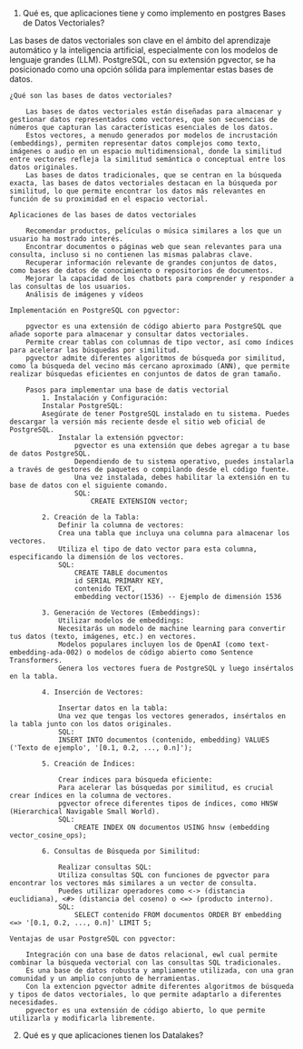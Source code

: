 

1)	Qué es, que aplicaciones tiene y como implemento en postgres Bases de Datos Vectoriales?

Las bases de datos vectoriales son clave en el ámbito del aprendizaje automático y la inteligencia artificial, especialmente con los modelos de lenguaje grandes (LLM).
PostgreSQL, con su extensión pgvector, se ha posicionado como una opción sólida para implementar estas bases de datos.

    ¿Qué son las bases de datos vectoriales?

        Las bases de datos vectoriales están diseñadas para almacenar y gestionar datos representados como vectores, que son secuencias de números que capturan las características esenciales de los datos.
        Estos vectores, a menudo generados por modelos de incrustación (embeddings), permiten representar datos complejos como texto, imágenes o audio en un espacio multidimensional, donde la similitud entre vectores refleja la similitud semántica o conceptual entre los datos originales.
        Las bases de datos tradicionales, que se centran en la búsqueda exacta, las bases de datos vectoriales destacan en la búsqueda por similitud, lo que permite encontrar los datos más relevantes en función de su proximidad en el espacio vectorial.
    
    Aplicaciones de las bases de datos vectoriales

        Recomendar productos, películas o música similares a los que un usuario ha mostrado interés.
        Encontrar documentos o páginas web que sean relevantes para una consulta, incluso si no contienen las mismas palabras clave.
        Recuperar información relevante de grandes conjuntos de datos, como bases de datos de conocimiento o repositorios de documentos.
        Mejorar la capacidad de los chatbots para comprender y responder a las consultas de los usuarios.
        Análisis de imágenes y vídeos

    Implementación en PostgreSQL con pgvector:

        pgvector es una extensión de código abierto para PostgreSQL que añade soporte para almacenar y consultar datos vectoriales.
        Permite crear tablas con columnas de tipo vector, así como índices para acelerar las búsquedas por similitud.
        pgvector admite diferentes algoritmos de búsqueda por similitud, como la búsqueda del vecino más cercano aproximado (ANN), que permite realizar búsquedas eficientes en conjuntos de datos de gran tamaño.
        
        Pasos para implementar una base de datis vectorial
            1. Instalación y Configuración:
            Instalar PostgreSQL:
            Asegúrate de tener PostgreSQL instalado en tu sistema. Puedes descargar la versión más reciente desde el sitio web oficial de PostgreSQL.
                Instalar la extensión pgvector:
                    pgvector es una extensión que debes agregar a tu base de datos PostgreSQL.
                    Dependiendo de tu sistema operativo, puedes instalarla a través de gestores de paquetes o compilando desde el código fuente.
                    Una vez instalada, debes habilitar la extensión en tu base de datos con el siguiente comando.
                    SQL:
                        CREATE EXTENSION vector;

            2. Creación de la Tabla:
                Definir la columna de vectores:
                Crea una tabla que incluya una columna para almacenar los vectores.
                Utiliza el tipo de dato vector para esta columna, especificando la dimensión de los vectores.
                SQL:
                    CREATE TABLE documentos 
                    id SERIAL PRIMARY KEY,
                    contenido TEXT,
                    embedding vector(1536) -- Ejemplo de dimensión 1536

            3. Generación de Vectores (Embeddings):
                Utilizar modelos de embeddings:
                Necesitarás un modelo de machine learning para convertir tus datos (texto, imágenes, etc.) en vectores.
                Modelos populares incluyen los de OpenAI (como text-embedding-ada-002) o modelos de código abierto como Sentence Transformers.
                Genera los vectores fuera de PostgreSQL y luego insértalos en la tabla.
            
            4. Inserción de Vectores:

                Insertar datos en la tabla:
                Una vez que tengas los vectores generados, insértalos en la tabla junto con los datos originales.
                SQL:
                INSERT INTO documentos (contenido, embedding) VALUES ('Texto de ejemplo', '[0.1, 0.2, ..., 0.n]');
             
            5. Creación de Índices:

                Crear índices para búsqueda eficiente:
                Para acelerar las búsquedas por similitud, es crucial crear índices en la columna de vectores.
                pgvector ofrece diferentes tipos de índices, como HNSW (Hierarchical Navigable Small World).
                SQL:
                    CREATE INDEX ON documentos USING hnsw (embedding vector_cosine_ops);
            
            6. Consultas de Búsqueda por Similitud:
               
                Realizar consultas SQL:
                Utiliza consultas SQL con funciones de pgvector para encontrar los vectores más similares a un vector de consulta.
                Puedes utilizar operadores como <-> (distancia euclidiana), <#> (distancia del coseno) o <=> (producto interno).
                SQL:
                    SELECT contenido FROM documentos ORDER BY embedding <=> '[0.1, 0.2, ..., 0.n]' LIMIT 5;
   
    Ventajas de usar PostgreSQL con pgvector:

        Integración con una base de datos relacional, ewl cual permite combinar la búsqueda vectorial con las consultas SQL tradicionales.
        Es una base de datos robusta y ampliamente utilizada, con una gran comunidad y un amplio conjunto de herramientas.
        Con la extencion pgvector admite diferentes algoritmos de búsqueda y tipos de datos vectoriales, lo que permite adaptarlo a diferentes necesidades.
        pgvector es una extensión de código abierto, lo que permite utilizarla y modificarla libremente.

2)	Qué es y que aplicaciones tienen los Datalakes?


